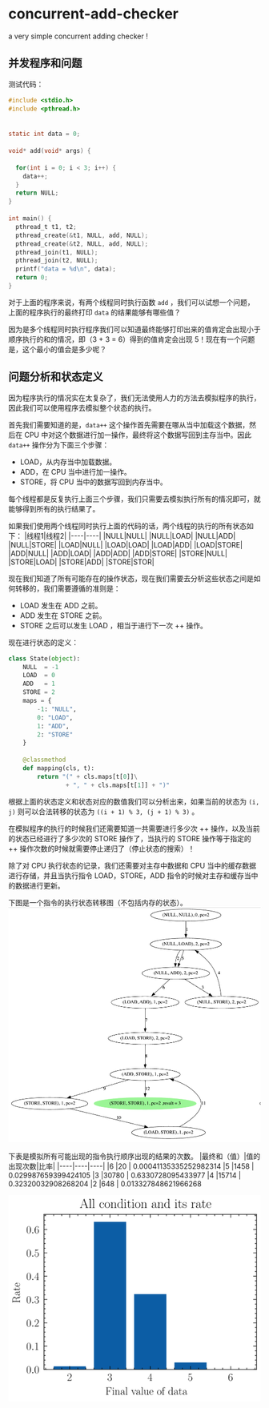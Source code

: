 # concurrent-add-checker
a very simple concurrent adding checker !
## 并发程序和问题
测试代码：
```c
#include <stdio.h>
#include <pthread.h>


static int data = 0;

void* add(void* args) {

  for(int i = 0; i < 3; i++) {
    data++;
  }
  return NULL;
}

int main() {
  pthread_t t1, t2;
  pthread_create(&t1, NULL, add, NULL);
  pthread_create(&t2, NULL, add, NULL);
  pthread_join(t1, NULL);
  pthread_join(t2, NULL);
  printf("data = %d\n", data);
  return 0;
}
```
对于上面的程序来说，有两个线程同时执行函数 `add` ，我们可以试想一个问题，上面的程序执行的最终打印 `data` 的结果能够有哪些值？

因为是多个线程同时执行程序我们可以知道最终能够打印出来的值肯定会出现小于顺序执行的和的情况，即（3 + 3 = 6）得到的值肯定会出现 5！现在有一个问题是，这个最小的值会是多少呢？

## 问题分析和状态定义
因为程序执行的情况实在太复杂了，我们无法使用人力的方法去模拟程序的执行，因此我们可以使用程序去模拟整个状态的执行。

首先我们需要知道的是，`data++`  这个操作首先需要在哪从当中加载这个数据，然后在 CPU 中对这个数据进行加一操作，最终将这个数据写回到主存当中。因此 `data++` 操作分为下面三个步骤：

- LOAD，从内存当中加载数据。
- ADD，在 CPU 当中进行加一操作。
- STORE，将 CPU 当中的数据写回到内存当中。

每个线程都是反复执行上面三个步骤，我们只需要去模拟执行所有的情况即可，就能够得到所有的执行结果了。

如果我们使用两个线程同时执行上面的代码的话，两个线程的执行的所有状态如下：
|线程1|线程2|
|----|----|
|NULL|NULL|
|NULL|LOAD|
|NULL|ADD|
|NULL|STORE|
|LOAD|NULL|
|LOAD|LOAD|
|LOAD|ADD|
|LOAD|STORE|
|ADD|NULL|
|ADD|LOAD|
|ADD|ADD|
|ADD|STORE|
|STORE|NULL|
|STORE|LOAD|
|STORE|ADD|
|STORE|STOR|

现在我们知道了所有可能存在的操作状态，现在我们需要去分析这些状态之间是如何转移的，我们需要遵循的准则是：

- LOAD 发生在 ADD 之前。
- ADD  发生在 STORE 之前。
- STORE 之后可以发生 LOAD ，相当于进行下一次 ++ 操作。

现在进行状态的定义：
```python
class State(object):
    NULL  = -1
    LOAD  = 0
    ADD   = 1
    STORE = 2
    maps = {
        -1: "NULL",
        0: "LOAD",
        1: "ADD",
        2: "STORE"
    }

    @classmethod
    def mapping(cls, t):
        return "(" + cls.maps[t[0]]\
                + ", " + cls.maps[t[1]] + ")"

```

根据上面的状态定义和状态对应的数值我们可以分析出来，如果当前的状态为 `(i, j)` 则可以合法转移的状态为 `((i + 1) % 3, (j + 1) % 3)` 。

在模拟程序的执行的时候我们还需要知道一共需要进行多少次 ++ 操作，以及当前的状态已经进行了多少次的 STORE 操作了，当执行的 STORE 操作等于指定的 ++ 操作次数的时候就需要停止递归了（停止状态的搜索）！

除了对 CPU 执行状态的记录，我们还需要对主存中数据和 CPU 当中的缓存数据进行存储，并且当执行指令 LOAD，STORE，ADD 指令的时候对主存和缓存当中的数据进行更新。

下图是一个指令的执行状态转移图（不包括内存的状态）。
![](./state.png)

下表是模拟所有可能出现的指令执行顺序出现的结果的次数。
|最终和（值）|值的出现次数|比率|
|----|----|----|
|6 |20	| 0.00041135335252982314
|5 |1458	| 0.029987659399424105
|3 |30780	| 0.6330728095433977
|4 |15714	| 0.32320032908268204
|2 |648	| 0.013327848621966268

![](./rate.svg)

